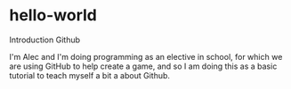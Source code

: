 # hello-world
Introduction Github

I'm Alec and I'm doing programming as an elective in school, for which we are using GitHub to help create a game, and so I am doing this as a basic tutorial to teach myself a bit a about Github.

